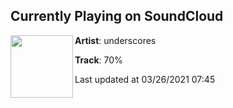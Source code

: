 ## Currently Playing on SoundCloud

[<img align="left" width="100" src="https://i1.sndcdn.com/artworks-XPB4d6AqdxBnydCN-AV77nQ-t500x500.jpg">](https://soundcloud.com/underscores/70p?in=underscores/sets/fishmonger)

**Artist**: underscores 

**Track**: 70%

Last updated at 03/26/2021 07:45
